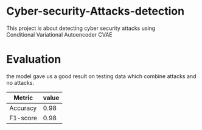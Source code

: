 # Cyber-security-Attacks-detection
This project is about detecting cyber security attacks using <br>
Conditional Variational Autoencoder CVAE<br>
# Evaluation
the model gave us a good result on testing data which combine attacks and no attacks.

| Metric        | value         |
| ------------- | ------------- |
| Accuracy      | 0.98          |
| F1-score      | 0.98          |
